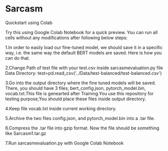 # Sarcasm
Quickstart using Colab

Try this using Google Colab Notebook for a quick preview. You can run all cells without any modifications after following below steps:

1.In order to easily load our fine-tuned model, we should save it in a specific way, i.e. the same way the default BERT models are saved. Here is how you can do that.

2.Change Path of test file with your test.csv inside sarcasmevaluation.py file Data Directory:
  test=pd.read_csv('../Data/test-balanced/test-balanced.csv')
  
3.Go into the output directory where the fine tuned models will be saved. There, you should have 3 files; bert_config.json, pytorch_model.bin, vocab.txt.This file is genearted after Training.You use this repository for testing purpose,You should place these files inside output directory.

4.Keep file vocab.txt inside current working directory.

5.Archive the two files config.json, and pytorch_model.bin into a .tar file.

6.Compress the .tar file into gzip format. Now the file should be something like Sarcasm1.tar.gz

7.Run sarcasmevaluation.py with Google Colab Notebook
